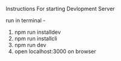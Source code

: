 Instructions For starting Devlopment Server

run in terminal - 

1. npm run installdev
2. npm run installcli
2. npm run dev
3. open localhost:3000 on browser

